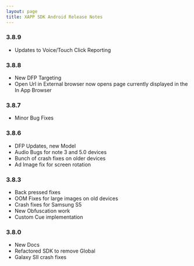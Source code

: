 ```yaml
---
layout: page
title: XAPP SDK Android Release Notes
---
```


### 3.8.9

*  Updates to Voice/Touch Click Reporting

### 3.8.8

*  New DFP Targeting
*  Open Url in External browser now opens page currently displayed in the In App Browser

### 3.8.7

*  Minor Bug Fixes

### 3.8.6

*  DFP Updates, new Model
*  Audio Bugs for note 3 and 5.0 devices
*  Bunch of crash fixes on older devices
*  Ad Image fix for screen rotation

### 3.8.3

*  Back pressed fixes
*  OOM Fixes for large images on old devices
*  Crash fixes for Samsung S5
*  New Obfuscation work
*  Custom Cue implementation

### 3.8.0

*  New Docs
*  Refactored SDK to remove Global
*  Galaxy SII crash fixes
